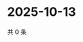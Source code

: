 # 2025-10-13

共 0 条

<!-- BEGIN ZHIHUQUESTIONS -->
<!-- 最后更新时间 Mon Oct 13 2025 02:14:19 GMT+0800 (China Standard Time) -->

<!-- END ZHIHUQUESTIONS -->
